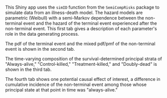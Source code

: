 This Shiny app uses the `simID` function from the `SemiCompRisks` package to simulate data from an illness-death model. The hazard models are parametric (Weibull) with a semi-Markov dependence between the non-terminal event and the hazard of the terminal event experienced after the non-terminal event. This first tab gives a description of each parameter's role in the data generating process.

The pdf of the terminal event and the mixed pdf/pmf of the non-terminal event is shown in the second tab.

The time-varying composition of the survival-determined principal strata of "Always-alive," "Control-killed," "Treatment-killed," and "Doubly-dead" is shown in the third tab. 

The fourth tab shows one potential causal effect of interest, a difference in cumulative incidence of the non-terminal event among those whose principal state at that point in time was "always-alive."
